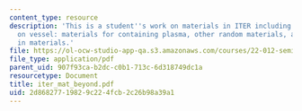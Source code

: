 ```yaml
---
content_type: resource
description: 'This is a student''s work on materials in ITER including the topics
  on vessel: materials for containing plasma, other random materials, and progress
  in materials.'
file: https://ol-ocw-studio-app-qa.s3.amazonaws.com/courses/22-012-seminar-fusion-and-plasma-physics-spring-2006/2d86827719829c224fcb2c26b98a39a1_iter_mat_beyond.pdf
file_type: application/pdf
parent_uid: 907f93ca-b2dc-c0b1-713c-6d318749dc1a
resourcetype: Document
title: iter_mat_beyond.pdf
uid: 2d868277-1982-9c22-4fcb-2c26b98a39a1
---
```


